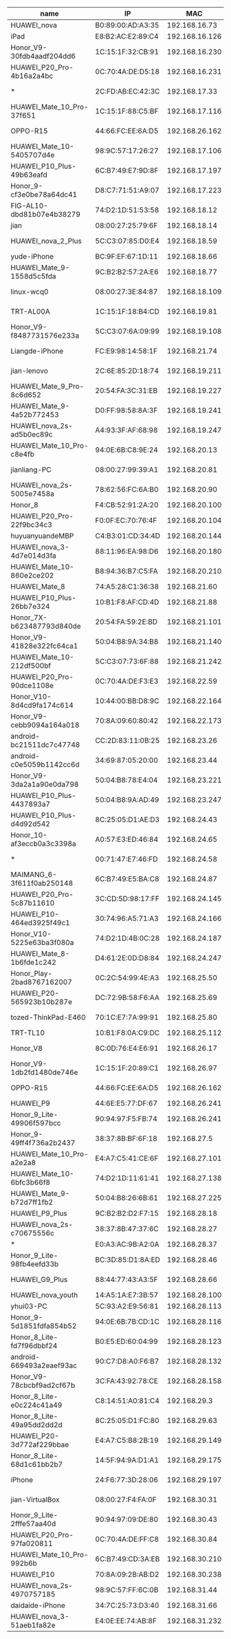 name                                     |       IP          |      MAC        |   lastdate   
-----------------------------------------|-------------------|-----------------|--------------
HUAWEI_nova                              | B0:89:00:AD:A3:35 | 192.168.16.73   |
iPad                                     | E8:B2:AC:E2:89:C4 | 192.168.16.126  |
Honor_V9-30fdb4aadf204dd6                | 1C:15:1F:32:CB:91 | 192.168.16.230  |
HUAWEI_P20_Pro-4b16a2a4bc                | 0C:70:4A:DE:D5:18 | 192.168.16.231  |
*                                        | 2C:FD:AB:EC:42:3C | 192.168.17.33   |  2018-08-25
HUAWEI_Mate_10_Pro-37f651                | 1C:15:1F:88:C5:BF | 192.168.17.116  |
OPPO-R15                                 | 44:66:FC:EE:6A:D5 | 192.168.26.162  |  2018-08-24
HUAWEI_Mate_10-5405707d4e                | 98:9C:57:17:26:27 | 192.168.17.106  |
HUAWEI_P10_Plus-49b63eafd                | 6C:B7:49:E7:9D:8F | 192.168.17.197  |
Honor_9-cf3e0be78a64dc41                 | D8:C7:71:51:A9:07 | 192.168.17.223  |
FIG-AL10-dbd81b07e4b38279                | 74:D2:1D:51:53:58 | 192.168.18.12   |
jian                                     | 08:00:27:25:79:6F | 192.168.18.14   |
HUAWEI_nova_2_Plus                       | 5C:C3:07:85:D0:E4 | 192.168.18.59   |  2018-08-24
yude-iPhone                              | BC:9F:EF:67:1D:11 | 192.168.18.66   |
HUAWEI_Mate_9-1558d5c5fda                | 9C:B2:B2:57:2A:E6 | 192.168.18.77   |  2018-08-24
linux-wcq0                               | 08:00:27:3E:84:87 | 192.168.18.109  |  2018-08-24
TRT-AL00A                                | 1C:15:1F:18:B4:CD | 192.168.19.81   |  2018-08-25
Honor_V9-f8487731576e233a                | 5C:C3:07:6A:09:99 | 192.168.19.108  |
Liangde-iPhone                           | FC:E9:98:14:58:1F | 192.168.21.74   |  2018-08-25
jian-lenovo                              | 2C:6E:85:2D:18:74 | 192.168.19.211  |  2018-08-25
HUAWEI_Mate_9_Pro-8c6d652                | 20:54:FA:3C:31:EB | 192.168.19.227  |
HUAWEI_Mate_9-4a52b772453                | D0:FF:98:58:8A:3F | 192.168.19.241  |
HUAWEI_nova_2s-ad5b0ec89c                | A4:93:3F:AF:68:98 | 192.168.19.247  |
HUAWEI_Mate_10_Pro-c8e4fb                | 94:0E:6B:C8:9E:24 | 192.168.20.13   |  2018-08-25
jianliang-PC                             | 08:00:27:99:39:A1 | 192.168.20.81   |  2018-08-25
HUAWEI_nova_2s-5005e7458a                | 78:62:56:FC:6A:B0 | 192.168.20.90   |
Honor_8                                  | F4:CB:52:91:2A:20 | 192.168.20.100  |
HUAWEI_P20_Pro-22f9bc34c3                | F0:0F:EC:70:76:4F | 192.168.20.104  |	
huyuanyuandeMBP                          | C4:B3:01:CD:34:4D | 192.168.20.144  |
HUAWEI_nova_3-4d7e014d3fa                | 88:11:96:EA:98:D6 | 192.168.20.180  |
HUAWEI_Mate_10-860e2ce202                | B8:94:36:B7:C5:FA | 192.168.20.210  |
HUAWEI_Mate_8                            | 74:A5:28:C1:36:38 | 192.168.21.60   |
HUAWEI_P10_Plus-26bb7e324                | 10:B1:F8:AF:CD:4D | 192.168.21.88   |
Honor_7X-b623487793d840de                | 20:54:FA:59:2E:BD | 192.168.21.101  |  2018-08-24
Honor_V9-41828e322fc64ca1                | 50:04:B8:9A:34:B8 | 192.168.21.140  |
HUAWEI_Mate_10-212df500bf                | 5C:C3:07:73:6F:88 | 192.168.21.242  |
HUAWEI_P20_Pro-90dce1108e                | 0C:70:4A:DE:F3:E3 | 192.168.22.59   |  2018-08-25
Honor_V10-8d4cd9fa174c614                | 10:44:00:BB:D8:9C | 192.168.22.164  |
Honor_V9-cebb9094a164a018                | 70:8A:09:60:80:42 | 192.168.22.173  |  2018-08-25
android-bc21511dc7c47748                 | CC:2D:83:11:0B:25 | 192.168.23.26   |
android-c0e5059b1142cc6d                 | 34:69:87:05:20:00 | 192.168.23.44   |
Honor_V9-3da2a1a90e0da798                | 50:04:B8:78:E4:04 | 192.168.23.221  |  2018-08-24
HUAWEI_P10_Plus-4437893a7                | 50:04:B8:9A:AD:49 | 192.168.23.247  |
HUAWEI_P10_Plus-d4d92d542                | 8C:25:05:D1:AE:D3 | 192.168.24.43   |
Honor_10-af3eccb0a3c3398a                | A0:57:E3:ED:46:84 | 192.168.24.65   |  2018-08-25
*                                        | 00:71:47:E7:46:FD | 192.168.24.58   |  2018-08-25
MAIMANG_6-3f611f0ab250148                | 6C:B7:49:E5:BA:C8 | 192.168.24.87   |  2018-08-25
HUAWEI_P20_Pro-5c87b11610                | 3C:CD:5D:98:17:FF | 192.168.24.145  |  2018-08-24
HUAWEI_P10-464ed3925f49c1                | 30:74:96:A5:71:A3 | 192.168.24.166  |
Honor_V10-5225e63ba3f080a                | 74:D2:1D:4B:0C:28 | 192.168.24.187  |
HUAWEI_Mate_8-1b6fde1c242                | D4:61:2E:0D:D8:84 | 192.168.24.247  |
Honor_Play-2bad8767162007                | 0C:2C:54:99:4E:A3 | 192.168.25.50   |
HUAWEI_P20-565923b10b287e                | DC:72:9B:58:F6:AA | 192.168.25.69   |
tozed-ThinkPad-E460                      | 70:1C:E7:7A:99:91 | 192.168.25.80   |  2018-08-25
TRT-TL10                                 | 10:B1:F8:0A:C9:DC | 192.168.25.112  |
Honor_V8                                 | 8C:0D:76:E4:E6:91 | 192.168.26.17   |  2018-08-25
Honor_V9-1db2fd1480de746e                | 1C:15:1F:20:89:C1 | 192.168.26.97   |  2018-08-25
OPPO-R15                                 | 44:66:FC:EE:6A:D5 | 192.168.26.162  |  2018-08-24
HUAWEI_P9                                | 44:6E:E5:77:DF:67 | 192.168.26.241  |
Honor_9_Lite-49906f597bcc                | 90:94:97:F5:FB:74 | 192.168.26.241  |
Honor_9-49ff4f736a2b2437                 | 38:37:8B:BF:6F:18 | 192.168.27.5    |  2018-08-24
HUAWEI_Mate_10_Pro-a2e2a8                | E4:A7:C5:41:CE:6F | 192.168.27.101  |
HUAWEI_Mate_10-6bfc3b66f8                | 74:D2:1D:11:61:41 | 192.168.27.138  |
HUAWEI_Mate_9-b72d7ff1fb2                | 50:04:B8:26:6B:61 | 192.168.27.225  |
HUAWEI_P9_Plus                           | 9C:B2:B2:D2:F7:15 | 192.168.28.18   |
HUAWEI_nova_2s-c70675556c                | 38:37:8B:47:37:6C | 192.168.28.27   |
*                                        | E0:A3:AC:9B:A2:0A | 192.168.28.37   |
Honor_9_Lite-98fb4eefd33b                | BC:3D:85:D1:8A:ED | 192.168.28.46   |
HUAWEI_G9_Plus                           | 88:44:77:43:A3:5F | 192.168.28.66   |  2018-08-25
HUAWEI_nova_youth                        | 14:A5:1A:E7:3B:57 | 192.168.28.100  |
yhui03-PC                                | 5C:93:A2:E9:56:81 | 192.168.28.113  |
Honor_9-5d1851fdfa854b52                 | 94:0E:6B:7B:CD:1C | 192.168.28.116  |
Honor_8_Lite-fd7f96dbbf24                | B0:E5:ED:60:04:99 | 192.168.28.123  |  2018-08-25
android-669493a2eaef93ac                 | 90:C7:D8:A0:F6:B7 | 192.168.28.132  |
Honor_V9-78cbcbf9ad2cf67b                | 3C:FA:43:92:78:CE | 192.168.28.158  |
Honor_8_Lite-e0c224c41a49                | C8:14:51:A0:81:C4 | 192.168.29.3    |  2018-08-25
Honor_8_Lite-49a95dd2dd2d                | 8C:25:05:D1:FC:80 | 192.168.29.63   |  2018-08-24
HUAWEI_P20-3d772af229bbae                | E4:A7:C5:B8:2B:19 | 192.168.29.149  |  2018-08-24
Honor_8_Lite-68d1c61bb2b7                | 14:5F:94:9A:D1:A1 | 192.168.29.175  |
iPhone                                   | 24:F6:77:3D:28:06 | 192.168.29.197  |  2018-08-24
jian-VirtualBox                          | 08:00:27:F4:FA:0F | 192.168.30.31   |  2018-08-25
Honor_9_Lite-2fffe57aa40d                | 90:94:97:09:DE:80 | 192.168.30.43   |  2018-08-25
HUAWEI_P20_Pro-97fa020811                | 0C:70:4A:DE:FF:C8 | 192.168.30.84   |
HUAWEI_Mate_10_Pro-992b6b                | 6C:B7:49:CD:3A:EB | 192.168.30.210  |  2018-08-25
HUAWEI_P10                               | 70:8A:09:2B:AB:D2 | 192.168.30.238  |
HUAWEI_nova_2s-4970757185                | 98:9C:57:FF:6C:0B | 192.168.31.44   |  2018-08-25
daidaide-iPhone                          | 34:7C:25:73:D3:40 | 192.168.31.66   |
HUAWEI_nova_3-51aeb1fa82e                | E4:0E:EE:74:AB:8F | 192.168.31.232  |
